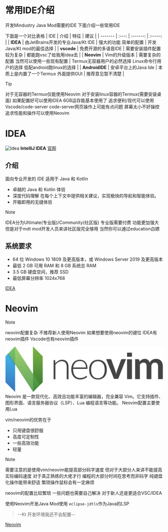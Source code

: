 # 常用IDE介绍

开发Mindustry Java Mod需要的IDE
下面介绍一些常用IDE

下面是一个对比表格
| IDE | 介绍 | 特征 | 建议 |
| ------- | :---: | :------: | :-----: |
| **IDEA** | 由JetBrains开发的专业Java/Kt IDE | 强大的功能 简单的配置 | 开发Java/Kt mod的最佳选择 |
| **vscode** | 免费开源的多语音IDE | 需要安装插件配置 较为复杂 | 都能跑vsc了给我用idea去 |
| **Neovim** | Vim的升级版本 | 需要复杂的配置 当然可以使用一些现有配置 | Termux无容器用户的必然选择 Linux命令行用户的选择 低配android跑linux的选择 |
| **AndroidIDE** | 安卓平台上的Java Ide | 本质上是内置了一个Termux 外面提供GUI | 推荐意见暂不清楚 |

> [!TIP]
> 对于无容器的Termux仅能使用Neovim
> 对于安装linux容器的Termux(需要安装桌面)
> 如果配置好可以使用IDEA 6GB运存能基本使用了
> 追求便利/现代可以使用Vscode/code-server
> code-server网页操作上可能有点问题
> 屏幕太小不好操控
> 追求性能和操作可以使用Neovim

# IDEA
![Idea](https://www.jetbrains.com/idea/img/overview-heading-screenshot.png)
**IntelliJ IDEA**
[官网](https://www.jetbrains.com/zh-cn/idea/)
## 介绍
面向专业开发的 IDE
适用于 Java 和 Kotlin
- 卓越的 Java 和 Kotlin 体验 
- 深度代码理解 在每个上下文中提供相关建议，实现极快的导航和智能体验。 
- 开箱即用的无缝体验

> [!NOTE]
> IDEA分为Ultimate(专业版)/Community(社区版)
> 专业版需要付费 功能更加强大
> 但是对于mdt mod开发人员来讲社区版完全够用
> 当然你可以通过education白嫖

## 系统要求
- 64 位 Windows 10 1809 及更高版本，或 Windows Server 2019 及更高版本
- 最低 2 GB 可用 RAM 和 8 GB 系统总 RAM
- 3.5 GB 硬盘空间，推荐 SSD
- 最低屏幕分辨率 1024x768

[IDEA](./2-idea.md)
# Neovim
> [!NOTE]
> neovim配置复杂
> 不推荐新人使用Neovim 
> 如果想要使用neovim的键位
> IDEA有neovim插件 Vscode也有neovim插件

![Neovim](./imgs/logos/neovim-logo.svg)
Neovim 是一款现代化、高效且功能丰富的编辑器，完全兼容 Vim。它支持插件、图形界面、语言服务器协议（LSP）、Lua 编程语言等功能。
Neovim配置主要使用Lua

vim/neovim的优势在于
- 只用键盘很舒服
- 高度可定制性
- 一些高效功能
- 轻量

>[!NOTE]
> 需要注意的是使用vim/neovim能提高部分码字速度
> 但对于大部分人来讲不能提高实际编码速度
> 对于真正熟练的大佬才行
> 编程的大部分时间在思考而非码字
> 纯键盘化操作能带来舒适 繁琐操作鼠标会有一定麻烦

neovim的配置比较繁琐
一些问题也需要自己解决
对于新人还是更适合VSC/IDEA

使用Neovim开发Java Mod使用
`eclipse-jdtls`作为Java的LSP

<GitHubCard repo="eclipse-jdtls/eclipse.jdt.ls"/>

> --Kt 开发环境我还不会配置--

[Neovim](./4-0-neovim.md)
